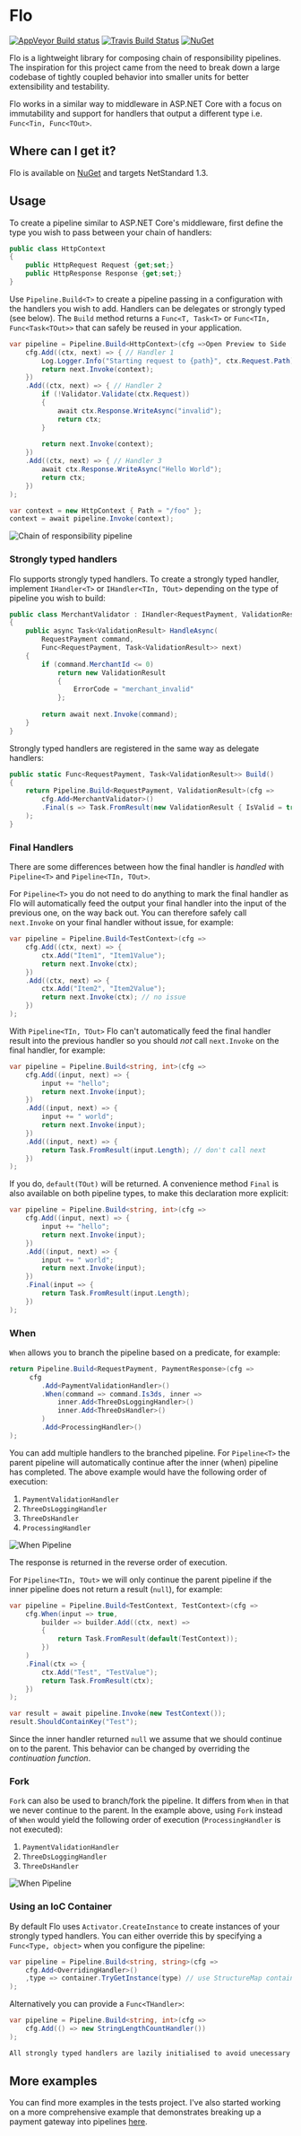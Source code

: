 # Flo

[![AppVeyor Build status](https://ci.appveyor.com/api/projects/status/bgqvqvydhh14gk2e?svg=true)](https://ci.appveyor.com/project/benfoster/flo) [![Travis Build Status](https://travis-ci.org/benfoster/Flo.svg?branch=master)](https://travis-ci.org/benfoster/Flo) [![NuGet](https://img.shields.io/nuget/v/Flo.svg)](https://www.nuget.org/packages/Flo)

Flo is a lightweight library for composing chain of responsibility pipelines. The inspiration for this project came from the need to break down a large codebase of tightly coupled behavior into smaller units for better extensibility and testability.

Flo works in a similar way to middleware in ASP.NET Core with a focus on immutability and support for handlers that output a different type i.e. `Func<Tin, Func<TOut>`.

## Where can I get it?

Flo is available on [NuGet](https://www.nuget.org/packages/Flo) and targets NetStandard 1.3.

## Usage

To create a pipeline similar to ASP.NET Core's middleware, first define the type you wish to pass between your chain of handlers:

```c#
public class HttpContext
{
    public HttpRequest Request {get;set;}
    public HttpResponse Response {get;set;}
}
```

Use `Pipeline.Build<T>` to create a pipeline passing in a configuration with the handlers you wish to add. Handlers can be delegates or strongly typed (see below). The `Build` method returns a `Func<T, Task<T>` or `Func<TIn, Func<Task<TOut>>` that can safely be reused in your application.

```c#
var pipeline = Pipeline.Build<HttpContext>(cfg =>Open Preview to Side
    cfg.Add((ctx, next) => { // Handler 1
        Log.Logger.Info("Starting request to {path}", ctx.Request.Path);
        return next.Invoke(context);
    })
    .Add((ctx, next) => { // Handler 2
        if (!Validator.Validate(ctx.Request)) 
        {
            await ctx.Response.WriteAsync("invalid");
            return ctx;
        }
        
        return next.Invoke(context);
    })
    .Add((ctx, next) => { // Handler 3
        await ctx.Response.WriteAsync("Hello World");
        return ctx;
    })
);

var context = new HttpContext { Path = "/foo" };
context = await pipeline.Invoke(context);
```

![Chain of responsibility pipeline](./docs/img/cop.svg)


### Strongly typed handlers

Flo supports strongly typed handlers. To create a strongly typed handler, implement `IHandler<T>` or `IHandler<TIn, TOut>` depending on the type of pipeline you wish to build:

```c#
public class MerchantValidator : IHandler<RequestPayment, ValidationResult>
{
    public async Task<ValidationResult> HandleAsync(
        RequestPayment command, 
        Func<RequestPayment, Task<ValidationResult>> next)
    {
        if (command.MerchantId <= 0)
            return new ValidationResult
            {
                ErrorCode = "merchant_invalid"
            };
        
        return await next.Invoke(command);
    }
}
```

Strongly typed handlers are registered in the same way as delegate handlers:

```c#
public static Func<RequestPayment, Task<ValidationResult>> Build()
{
    return Pipeline.Build<RequestPayment, ValidationResult>(cfg =>
        cfg.Add<MerchantValidator>()
        .Final(s => Task.FromResult(new ValidationResult { IsValid = true }))
    );
}
```

### Final Handlers 

There are some differences between how the final handler is _handled_ with `Pipeline<T>` and `Pipeline<TIn, TOut>`.

For `Pipeline<T>` you do not need to do anything to mark the final handler as Flo will automatically feed the output your final handler into the input of the previous one, on the way back out. You can therefore safely call `next.Invoke` on your final handler without issue, for example:

```c#
var pipeline = Pipeline.Build<TestContext>(cfg =>
    cfg.Add((ctx, next) => {
        ctx.Add("Item1", "Item1Value");
        return next.Invoke(ctx);
    })
    .Add((ctx, next) => {
        ctx.Add("Item2", "Item2Value");
        return next.Invoke(ctx); // no issue
    })
);
```

With `Pipeline<TIn, TOut>` Flo can't automatically feed the final handler result into the previous handler so you should _not_ call `next.Invoke` on the final handler, for example:

```c#
var pipeline = Pipeline.Build<string, int>(cfg =>
    cfg.Add((input, next) => {
        input += "hello";
        return next.Invoke(input);
    })
    .Add((input, next) => {
        input += " world";
        return next.Invoke(input);
    })
    .Add((input, next) => {
        return Task.FromResult(input.Length); // don't call next
    })
);
```

If you do, `default(TOut)` will be returned. A convenience method `Final` is also available on both pipeline types, to make this declaration more explicit:

```c#
var pipeline = Pipeline.Build<string, int>(cfg =>
    cfg.Add((input, next) => {
        input += "hello";
        return next.Invoke(input);
    })
    .Add((input, next) => {
        input += " world";
        return next.Invoke(input);
    })
    .Final(input => {
        return Task.FromResult(input.Length); 
    })
);
```

### When

`When` allows you to branch the pipeline based on a predicate, for example:

```c#
return Pipeline.Build<RequestPayment, PaymentResponse>(cfg =>
     cfg
        .Add<PaymentValidationHandler>() 
        .When(command => command.Is3ds, inner => 
            inner.Add<ThreeDsLoggingHandler>() 
            inner.Add<ThreeDsHandler>() 
        )
        .Add<ProcessingHandler>() 
);
```

You can add multiple handlers to the branched pipeline. For `Pipeline<T>` the parent pipeline will automatically continue after the inner (when) pipeline has completed. The above example would have the following order of execution:

1. `PaymentValidationHandler`
2. `ThreeDsLoggingHandler`
3. `ThreeDsHandler`
4. `ProcessingHandler`

![When Pipeline](./docs/img/when.svg)

The response is returned in the reverse order of execution.

For `Pipeline<TIn, TOut>` we will only continue the parent pipeline if the inner pipeline does not return a result (`null`), for example:

```c#
var pipeline = Pipeline.Build<TestContext, TestContext>(cfg =>
    cfg.When(input => true,
        builder => builder.Add((ctx, next) =>
        {
            return Task.FromResult(default(TestContext));
        })
    )
    .Final(ctx => {
        ctx.Add("Test", "TestValue");
        return Task.FromResult(ctx);
    })
);

var result = await pipeline.Invoke(new TestContext());
result.ShouldContainKey("Test");
```

Since the inner handler returned `null` we assume that we should continue on to the parent. This behavior can be changed by overriding the _continuation function_.

### Fork

`Fork` can also be used to branch/fork the pipeline. It differs from `When` in that we never continue to the parent. In the example above, using `Fork` instead of `When` would yield the following order of execution (`ProcessingHandler` is not executed):

1. `PaymentValidationHandler`
2. `ThreeDsLoggingHandler`
3. `ThreeDsHandler`

![When Pipeline](./docs/img/fork.svg)

### Using an IoC Container 

By default Flo uses `Activator.CreateInstance` to create instances of your strongly typed handlers. You can either override this by specifying a `Func<Type, object>` when you configure the pipeline:

```c#
var pipeline = Pipeline.Build<string, string>(cfg =>
    cfg.Add<OverridingHandler>()
    ,type => container.TryGetInstance(type) // use StructureMap container
); 
```

Alternatively you can provide a `Func<THandler>`:

```c#
var pipeline = Pipeline.Build<string, int>(cfg =>
    cfg.Add(() => new StringLengthCountHandler())
);

All strongly typed handlers are lazily initialised to avoid unecessary overhead if a path in the pipeline is not hit.
```

## More examples

You can find more examples in the tests project. I've also started working on a more comprehensive example that demonstrates breaking up a payment gateway into pipelines [here](https://github.com/benfoster/Flo/tree/sample).
